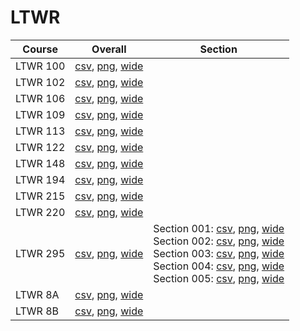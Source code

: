 # LTWR

| Course | Overall | Section |
| ------ | ------- | ------- |
| LTWR 100 | [csv](https://github.com/UCSD-Historical-Enrollment-Data/2023Fall/blob/main/overall/LTWR%20100.csv), [png](https://raw.githubusercontent.com/UCSD-Historical-Enrollment-Data/2023Fall/main/plot_overall/LTWR%20100.png), [wide](https://raw.githubusercontent.com/UCSD-Historical-Enrollment-Data/2023Fall/main/plot_overall_wide/LTWR%20100.png) |  |
| LTWR 102 | [csv](https://github.com/UCSD-Historical-Enrollment-Data/2023Fall/blob/main/overall/LTWR%20102.csv), [png](https://raw.githubusercontent.com/UCSD-Historical-Enrollment-Data/2023Fall/main/plot_overall/LTWR%20102.png), [wide](https://raw.githubusercontent.com/UCSD-Historical-Enrollment-Data/2023Fall/main/plot_overall_wide/LTWR%20102.png) |  |
| LTWR 106 | [csv](https://github.com/UCSD-Historical-Enrollment-Data/2023Fall/blob/main/overall/LTWR%20106.csv), [png](https://raw.githubusercontent.com/UCSD-Historical-Enrollment-Data/2023Fall/main/plot_overall/LTWR%20106.png), [wide](https://raw.githubusercontent.com/UCSD-Historical-Enrollment-Data/2023Fall/main/plot_overall_wide/LTWR%20106.png) |  |
| LTWR 109 | [csv](https://github.com/UCSD-Historical-Enrollment-Data/2023Fall/blob/main/overall/LTWR%20109.csv), [png](https://raw.githubusercontent.com/UCSD-Historical-Enrollment-Data/2023Fall/main/plot_overall/LTWR%20109.png), [wide](https://raw.githubusercontent.com/UCSD-Historical-Enrollment-Data/2023Fall/main/plot_overall_wide/LTWR%20109.png) |  |
| LTWR 113 | [csv](https://github.com/UCSD-Historical-Enrollment-Data/2023Fall/blob/main/overall/LTWR%20113.csv), [png](https://raw.githubusercontent.com/UCSD-Historical-Enrollment-Data/2023Fall/main/plot_overall/LTWR%20113.png), [wide](https://raw.githubusercontent.com/UCSD-Historical-Enrollment-Data/2023Fall/main/plot_overall_wide/LTWR%20113.png) |  |
| LTWR 122 | [csv](https://github.com/UCSD-Historical-Enrollment-Data/2023Fall/blob/main/overall/LTWR%20122.csv), [png](https://raw.githubusercontent.com/UCSD-Historical-Enrollment-Data/2023Fall/main/plot_overall/LTWR%20122.png), [wide](https://raw.githubusercontent.com/UCSD-Historical-Enrollment-Data/2023Fall/main/plot_overall_wide/LTWR%20122.png) |  |
| LTWR 148 | [csv](https://github.com/UCSD-Historical-Enrollment-Data/2023Fall/blob/main/overall/LTWR%20148.csv), [png](https://raw.githubusercontent.com/UCSD-Historical-Enrollment-Data/2023Fall/main/plot_overall/LTWR%20148.png), [wide](https://raw.githubusercontent.com/UCSD-Historical-Enrollment-Data/2023Fall/main/plot_overall_wide/LTWR%20148.png) |  |
| LTWR 194 | [csv](https://github.com/UCSD-Historical-Enrollment-Data/2023Fall/blob/main/overall/LTWR%20194.csv), [png](https://raw.githubusercontent.com/UCSD-Historical-Enrollment-Data/2023Fall/main/plot_overall/LTWR%20194.png), [wide](https://raw.githubusercontent.com/UCSD-Historical-Enrollment-Data/2023Fall/main/plot_overall_wide/LTWR%20194.png) |  |
| LTWR 215 | [csv](https://github.com/UCSD-Historical-Enrollment-Data/2023Fall/blob/main/overall/LTWR%20215.csv), [png](https://raw.githubusercontent.com/UCSD-Historical-Enrollment-Data/2023Fall/main/plot_overall/LTWR%20215.png), [wide](https://raw.githubusercontent.com/UCSD-Historical-Enrollment-Data/2023Fall/main/plot_overall_wide/LTWR%20215.png) |  |
| LTWR 220 | [csv](https://github.com/UCSD-Historical-Enrollment-Data/2023Fall/blob/main/overall/LTWR%20220.csv), [png](https://raw.githubusercontent.com/UCSD-Historical-Enrollment-Data/2023Fall/main/plot_overall/LTWR%20220.png), [wide](https://raw.githubusercontent.com/UCSD-Historical-Enrollment-Data/2023Fall/main/plot_overall_wide/LTWR%20220.png) |  |
| LTWR 295 | [csv](https://github.com/UCSD-Historical-Enrollment-Data/2023Fall/blob/main/overall/LTWR%20295.csv), [png](https://raw.githubusercontent.com/UCSD-Historical-Enrollment-Data/2023Fall/main/plot_overall/LTWR%20295.png), [wide](https://raw.githubusercontent.com/UCSD-Historical-Enrollment-Data/2023Fall/main/plot_overall_wide/LTWR%20295.png) | Section 001: [csv](https://github.com/UCSD-Historical-Enrollment-Data/2023Fall/blob/main/section/LTWR%20295_001.csv), [png](https://raw.githubusercontent.com/UCSD-Historical-Enrollment-Data/2023Fall/main/plot_section/LTWR%20295_001.png), [wide](https://raw.githubusercontent.com/UCSD-Historical-Enrollment-Data/2023Fall/main/plot_section_wide/LTWR%20295_001.png)<br>Section 002: [csv](https://github.com/UCSD-Historical-Enrollment-Data/2023Fall/blob/main/section/LTWR%20295_002.csv), [png](https://raw.githubusercontent.com/UCSD-Historical-Enrollment-Data/2023Fall/main/plot_section/LTWR%20295_002.png), [wide](https://raw.githubusercontent.com/UCSD-Historical-Enrollment-Data/2023Fall/main/plot_section_wide/LTWR%20295_002.png)<br>Section 003: [csv](https://github.com/UCSD-Historical-Enrollment-Data/2023Fall/blob/main/section/LTWR%20295_003.csv), [png](https://raw.githubusercontent.com/UCSD-Historical-Enrollment-Data/2023Fall/main/plot_section/LTWR%20295_003.png), [wide](https://raw.githubusercontent.com/UCSD-Historical-Enrollment-Data/2023Fall/main/plot_section_wide/LTWR%20295_003.png)<br>Section 004: [csv](https://github.com/UCSD-Historical-Enrollment-Data/2023Fall/blob/main/section/LTWR%20295_004.csv), [png](https://raw.githubusercontent.com/UCSD-Historical-Enrollment-Data/2023Fall/main/plot_section/LTWR%20295_004.png), [wide](https://raw.githubusercontent.com/UCSD-Historical-Enrollment-Data/2023Fall/main/plot_section_wide/LTWR%20295_004.png)<br>Section 005: [csv](https://github.com/UCSD-Historical-Enrollment-Data/2023Fall/blob/main/section/LTWR%20295_005.csv), [png](https://raw.githubusercontent.com/UCSD-Historical-Enrollment-Data/2023Fall/main/plot_section/LTWR%20295_005.png), [wide](https://raw.githubusercontent.com/UCSD-Historical-Enrollment-Data/2023Fall/main/plot_section_wide/LTWR%20295_005.png) |
| LTWR 8A | [csv](https://github.com/UCSD-Historical-Enrollment-Data/2023Fall/blob/main/overall/LTWR%208A.csv), [png](https://raw.githubusercontent.com/UCSD-Historical-Enrollment-Data/2023Fall/main/plot_overall/LTWR%208A.png), [wide](https://raw.githubusercontent.com/UCSD-Historical-Enrollment-Data/2023Fall/main/plot_overall_wide/LTWR%208A.png) |  |
| LTWR 8B | [csv](https://github.com/UCSD-Historical-Enrollment-Data/2023Fall/blob/main/overall/LTWR%208B.csv), [png](https://raw.githubusercontent.com/UCSD-Historical-Enrollment-Data/2023Fall/main/plot_overall/LTWR%208B.png), [wide](https://raw.githubusercontent.com/UCSD-Historical-Enrollment-Data/2023Fall/main/plot_overall_wide/LTWR%208B.png) |  |
